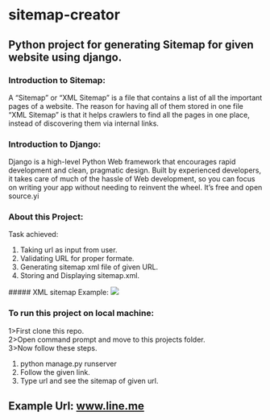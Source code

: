# sitemap-creator
## Python project for generating Sitemap for given website using django.
### Introduction to Sitemap:
A “Sitemap” or “XML Sitemap” is a file that contains a list of all the important pages of a website. The reason for having all of them stored in one file “XML Sitemap” is that it helps crawlers to find all the pages in one place, instead of discovering them via internal links.
### Introduction to Django:
Django is a high-level Python Web framework that encourages rapid development and clean, pragmatic design. Built by experienced developers, it takes care of much of the hassle of Web development, so you can focus on writing your app without needing to reinvent the wheel. It’s free and open source.yi
### About this Project:
Task achieved:
<ol>
  <li>Taking url as input from user.</li>
  <li>Validating URL for proper formate.</li>
  <li>Generating sitemap xml file of given URL.</li>
  <li>Storing and Displaying sitemap.xml.</li>
</ol>
##### XML sitemap Example:
<img src="https://xmlsitemapgenerator.org/images/xml-sitemap-example.jpg">

### To run this project on local machine:
1>First clone this repo.<br>
2>Open command prompt and move to this projects folder.<br>
3>Now follow these steps.
<ol>
  <li>python manage.py runserver</li>
  <li>Follow the given link.</li>
  <li>Type url and see the sitemap of given url.</li>
 </ol>
 
 ## Example Url: www.line.me

